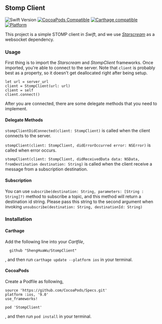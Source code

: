 ## Stomp Client
![Swift Version](https://img.shields.io/badge/swift-3.0-orange.svg?style=flat)
[![CocoaPods Compatible](https://img.shields.io/cocoapods/v/Typist.svg)](https://img.shields.io/cocoapods/v/Typist.svg)
[![Carthage compatible](https://img.shields.io/badge/Carthage-compatible-4BC51D.svg?style=flat)](https://github.com/Carthage/Carthage)
[![Platform](https://img.shields.io/cocoapods/p/Typist.svg?style=flat)](http://cocoapods.org/pods/Typist)

This project is a simple STOMP client in _Swift_,
and we use [_Starscream_](https://github.com/daltoniam/starscream) as a websocket dependency.

### Usage
First thing is to import the _Starscream_ and _StompClient_ frameworks.
Once imported, you're able to connect to the server. Note that `client` is probably best as a property, so it doesn't get deallocated right after being setup.

    let url = server_url
    client = StompClient(url: url)
    client = self
    client.connect()

After you are connected, there are some delegate methods that you need to implement.

#### Delegate Methods
`stompClientDidConnected(client: StompClient)` is called when the client connects to the server.

`stompClient(client: StompClient, didErrorOccurred error: NSError)` is called when error occurs.

`stompClient(client: StompClient, didReceivedData data: NSData, fromDestination destination: String)` is called when the client receive a message from a subscription destination.

#### Subscription
You can use `subscribe(destination: String, parameters: [String : String]?)` method to subscribe a topic, and this method will return a destination id string.
Please pass this string to the second argument when invoking `unsubscribe(destination: String, destinationId: String)`

### Installation
#### Carthage
Add the following line into your _Cartfile_,

      github "ShengHuaWu/StompClient"

, and then run `carthage update --platform ios` in your terminal.

#### CocoaPods
Create a Podfile as following,

    source 'https://github.com/CocoaPods/Specs.git'
    platform :ios, '9.0'
    use_frameworks!

    pod 'StompClient'

, and then run `pod install` in your terminal.
